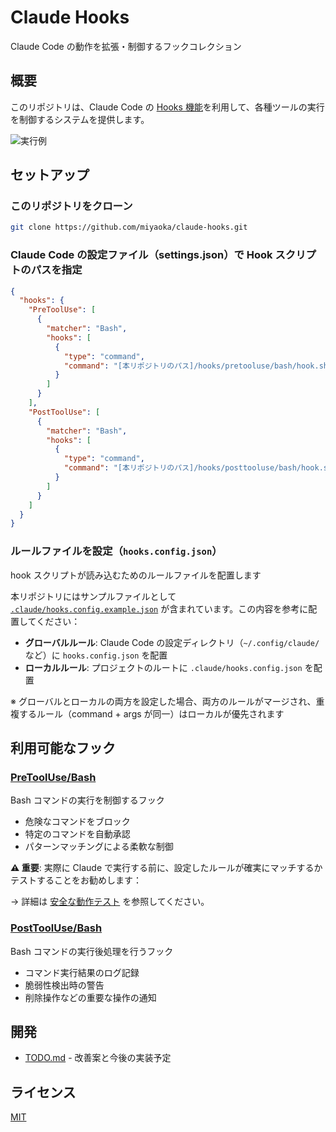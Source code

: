 # Claude Hooks

Claude Code の動作を拡張・制御するフックコレクション

## 概要

このリポジトリは、Claude Code の [Hooks 機能](https://docs.anthropic.com/en/docs/claude-code/hooks)を利用して、各種ツールの実行を制御するシステムを提供します。

<img alt="実行例" src="https://github.com/user-attachments/assets/e4e07a05-0d40-4c20-8c8e-d5f266253e65" />

## セットアップ

### このリポジトリをクローン

```bash
git clone https://github.com/miyaoka/claude-hooks.git
```

### Claude Code の設定ファイル（settings.json）で Hook スクリプトのパスを指定

```json
{
  "hooks": {
    "PreToolUse": [
      {
        "matcher": "Bash",
        "hooks": [
          {
            "type": "command",
            "command": "[本リポジトリのパス]/hooks/pretooluse/bash/hook.sh" // ← 実際のパスを指定
          }
        ]
      }
    ],
    "PostToolUse": [
      {
        "matcher": "Bash",
        "hooks": [
          {
            "type": "command",
            "command": "[本リポジトリのパス]/hooks/posttooluse/bash/hook.sh" // ← 実際のパスを指定
          }
        ]
      }
    ]
  }
}
```

### ルールファイルを設定（`hooks.config.json`）

hook スクリプトが読み込むためのルールファイルを配置します

本リポジトリにはサンプルファイルとして [`.claude/hooks.config.example.json`](.claude/hooks.config.example.json) が含まれています。この内容を参考に配置してください：

- **グローバルルール**: Claude Code の設定ディレクトリ（`~/.config/claude/` など）に `hooks.config.json` を配置
- **ローカルルール**: プロジェクトのルートに `.claude/hooks.config.json` を配置

※ グローバルとローカルの両方を設定した場合、両方のルールがマージされ、重複するルール（command + args が同一）はローカルが優先されます

## 利用可能なフック

### [PreToolUse/Bash](hooks/pretooluse/bash/docs/user-guide.md)

Bash コマンドの実行を制御するフック

- 危険なコマンドをブロック
- 特定のコマンドを自動承認
- パターンマッチングによる柔軟な制御

**⚠️ 重要**: 実際に Claude で実行する前に、設定したルールが確実にマッチするかテストすることをお勧めします：

→ 詳細は [安全な動作テスト](hooks/pretooluse/bash/docs/user-guide.md#安全な動作テスト) を参照してください。

### [PostToolUse/Bash](hooks/posttooluse/bash/README.md)

Bash コマンドの実行後処理を行うフック

- コマンド実行結果のログ記録
- 脆弱性検出時の警告
- 削除操作などの重要な操作の通知

## 開発

- [TODO.md](TODO.md) - 改善案と今後の実装予定

## ライセンス

[MIT](LICENSE)

